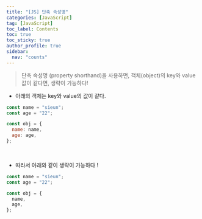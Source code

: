```yaml
---
title: "[JS] 단축 속성명"
categories: [JavaScript]
tag: [JavaScript]
toc_label: Contents
toc: true
toc_sticky: true
author_profile: true
sidebar:
  nav: "counts"
---
```


> 단축 속성명 (property shorthand)을 사용하면, 객체(object)의 key와 value 값이 같다면, 생략이 가능하다!

- 아래의 객체는 key와 value의 값이 같다.

```jsx
const name = "sieun";
const age = "22";

const obj = {
  name: name,
  age: age,
};
```

<br>

- 따라서 아래와 같이 생략이 가능하다 !

```jsx
const name = "sieun";
const age = "22";

const obj = {
  name,
  age,
};
```
